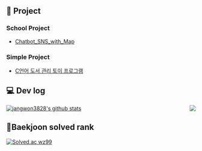 ## 📝 Project
### **School Project**

- [Chatbot_SNS_with_Map]( https://github.com/WooJinDeve/BIT_Project--Chatbot_SNS_with_Map)

### **Simple Project**

- [C언어 도서 관리 토이 프로그램](https://github.com/oddnine/Book_Management_Program_C)

 
<h2 align=left>💻 Dev log</h2>

 <img align="right" src="https://github-readme-stats.vercel.app/api?username=jangwon3828&theme=vue&show_icons=true"/>
 
<div align:left>
 
[![jangwon3828's github stats](https://github-readme-stats.vercel.app/api/top-langs/?username=jangwon3828&show_icons=true&hide_border=true&title_color=004386&icon_color=004386&layout=compact)](https://github.com/jangwon3828)
 

 
 </div>
 

## 🏅Baekjoon solved rank </br>
[![Solved.ac
wz99](http://mazassumnida.wtf/api/v2/generate_badge?boj=wz99)](https://solved.ac/wz99)


